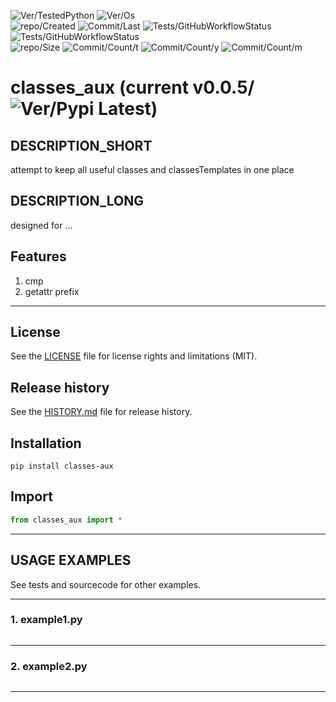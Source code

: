 ![Ver/TestedPython](https://img.shields.io/pypi/pyversions/classes_aux)
![Ver/Os](https://img.shields.io/badge/os_development-Windows-blue)  
![repo/Created](https://img.shields.io/github/created-at/centroid457/classes_aux)
![Commit/Last](https://img.shields.io/github/last-commit/centroid457/classes_aux)
![Tests/GitHubWorkflowStatus](https://github.com/centroid457/classes_aux/actions/workflows/test_linux.yml/badge.svg)
![Tests/GitHubWorkflowStatus](https://github.com/centroid457/classes_aux/actions/workflows/test_windows.yml/badge.svg)  
![repo/Size](https://img.shields.io/github/repo-size/centroid457/classes_aux)
![Commit/Count/t](https://img.shields.io/github/commit-activity/t/centroid457/classes_aux)
![Commit/Count/y](https://img.shields.io/github/commit-activity/y/centroid457/classes_aux)
![Commit/Count/m](https://img.shields.io/github/commit-activity/m/centroid457/classes_aux)

# classes_aux (current v0.0.5/![Ver/Pypi Latest](https://img.shields.io/pypi/v/classes_aux?label=pypi%20latest))

## DESCRIPTION_SHORT
attempt to keep all useful classes and classesTemplates in one place

## DESCRIPTION_LONG
designed for ...


## Features
1. cmp  
2. getattr prefix  


********************************************************************************
## License
See the [LICENSE](LICENSE) file for license rights and limitations (MIT).


## Release history
See the [HISTORY.md](HISTORY.md) file for release history.


## Installation
```commandline
pip install classes-aux
```


## Import
```python
from classes_aux import *
```


********************************************************************************
## USAGE EXAMPLES
See tests and sourcecode for other examples.

------------------------------
### 1. example1.py
```python

```

------------------------------
### 2. example2.py
```python

```

********************************************************************************
